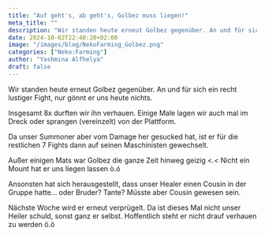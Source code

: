 ```yaml
---
title: "Auf geht's, ab geht's, Golbez muss liegen!"
meta_title: ""
description: "Wir standen heute erneut Golbez gegenüber. An und für sich ein recht lustiger Fight, nur gönnt er uns heute nichts."
date: 2024-10-02T22:40:20+02:00
image: "/images/blog/NekoFarming_Golbez.png"
categories: ["Neko:Farming"]
author: "Yashmina Alfhelya"
draft: false
---
```


Wir standen heute erneut Golbez gegenüber. An und für sich ein recht lustiger Fight, nur gönnt er uns heute nichts.

Insgesamt 8x durften wir ihn verhauen. Einige Male lagen wir auch mal im Dreck oder sprangen (vereinzelt) von der Plattform.

Da unser Summoner aber vom Damage her gesucked hat, ist er für die restlichen 7 Fights dann auf seinen Maschinisten gewechselt.

Außer einigen Mats war Golbez die ganze Zeit hinweg geizig <.< Nicht ein Mount hat er uns liegen lassen ò.ó

Ansonsten hat sich herausgestellt, dass unser Healer einen Cousin in der Gruppe hatte... oder Bruder? Tante? Müsste aber Cousin gewesen sein.

Nächste Woche wird er erneut verprügelt. Da ist dieses Mal nicht unser Heiler schuld, sonst ganz er selbst. Hoffentlich steht er nicht drauf verhauen zu werden ö.ö
